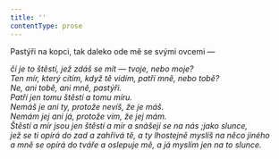```yaml
---
title: ''
contentType: prose
---
```


Pastýři na kopci, tak daleko ode mě se svými ovcemi —

_čí je to štěstí, jež zdáš se mít — tvoje, nebo moje?  
Ten mír, který cítím, když tě vidím, patří mně, nebo tobě?  
Ne, ani tobě, ani mně, pastýři.  
Patří jen tomu štěstí a tomu míru.  
Nemáš je ani ty, protože nevíš, že je máš.  
Nemám jej ani já, protože vím, že jej mám.  
Štěstí a mír jsou jen štěstí a mír a snášejí se na nás ;jako slunce,  
jež se ti opírá do zad a zahřívá tě, a ty lhostejně myslíš na něco jiného  
a mně se opírá do tváře a oslepuje mě, a já myslím jen na to slunce._
